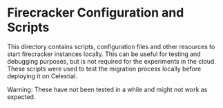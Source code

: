 # Firecracker Configuration and Scripts
This directory contains scripts, configuration files and other resources to start firecracker instances locally. This can be useful for testing and debugging purposes, but is not required for the experiments in the cloud. These scripts were used to test the migration process locally before deploying it on Celestial.

Warning: These have not been tested in a while and might not work as expected.